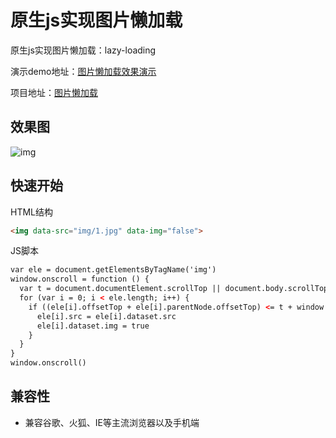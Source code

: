 # 原生js实现图片懒加载

原生js实现图片懒加载：lazy-loading

演示demo地址：[图片懒加载效果演示](https://jeffrey-0.github.io/lazy-loading/)

项目地址：[图片懒加载](https://github.com/Jeffrey-0/lazy-loading)

## 效果图

![img](D:/%E5%89%8D%E7%AB%AF%E5%B7%A5%E7%A8%8B%E5%B8%88/%E9%A1%B9%E7%9B%AEdemo/%E9%BC%A0%E6%A0%87%E6%BB%91%E5%8A%A8%E6%96%B9%E5%90%91%E5%8F%98%E5%8C%96/img/%E9%BC%A0%E6%A0%87%E6%BB%91%E5%8A%A8%E6%95%88%E6%9E%9C.gif)

## 快速开始

HTML结构

```html
<img data-src="img/1.jpg" data-img="false">
```

JS脚本

```html
var ele = document.getElementsByTagName('img')
window.onscroll = function () {
  var t = document.documentElement.scrollTop || document.body.scrollTop
  for (var i = 0; i < ele.length; i++) {
    if ((ele[i].offsetTop + ele[i].parentNode.offsetTop) <= t + window.innerHeight && ele[i].dataset.img === 'false') {
      ele[i].src = ele[i].dataset.src
      ele[i].dataset.img = true
    }
  }
}
window.onscroll()
```

## 兼容性

- 兼容谷歌、火狐、IE等主流浏览器以及手机端